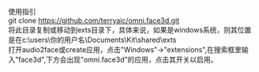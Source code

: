 
使用指引
<br>
git clone https://github.com/terryaic/omni.face3d.git
<br>
将此目录复制或移动到exts目录下，具体来说，如果是windows系统，则其位置是在c:\users\你的用户名\Documents\Kit\shared\exts
<br>
打开audio2face或create应用，点击"Windows"->"extensions",在搜索框里输入"face3d",下方会出现"omni.face3d"的应用，点击其开关以启用。
